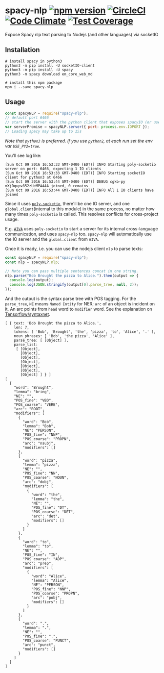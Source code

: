 # spacy-nlp [![npm version](https://badge.fury.io/js/spacy-nlp.svg)](https://badge.fury.io/js/spacy-nlp) [![CircleCI](https://circleci.com/gh/kengz/spacy-nlp.svg?style=shield)](https://circleci.com/gh/kengz/spacy-nlp) [![Code Climate](https://codeclimate.com/github/kengz/spacy-nlp/badges/gpa.svg)](https://codeclimate.com/github/kengz/spacy-nlp) [![Test Coverage](https://codeclimate.com/github/kengz/spacy-nlp/badges/coverage.svg)](https://codeclimate.com/github/kengz/spacy-nlp/coverage)

Expose Spacy nlp text parsing to Nodejs (and other languages) via socketIO

## Installation

```shell
# install spacy in python3
python3 -m pip install -U socketIO-client
python3 -m pip install -U spacy
python3 -m spacy download en_core_web_md

# install this npm package
npm i --save spacy-nlp
```

## Usage

```js
const spacyNLP = require("spacy-nlp");
// default port 6466
// start the server with the python client that exposes spacyIO (or use an existing socketIO server at IOPORT)
var serverPromise = spacyNLP.server({ port: process.env.IOPORT });
// Loading spacy may take up to 15s
```

_Note that `python3` is preferred. If you use `python2`, at each run set the env var `USE_PY2=true`._

You'll see log like:

```shell
[Sun Oct 09 2016 16:53:33 GMT-0400 (EDT)] INFO Starting poly-socketio server on port: 6466, expecting 1 IO clients
[Sun Oct 09 2016 16:53:33 GMT-0400 (EDT)] INFO Starting socketIO client for python3 at 6466
[Sun Oct 09 2016 16:53:44 GMT-0400 (EDT)] DEBUG cgkb-py mXjDqupv852zUeMPAAAA joined, 0 remains
[Sun Oct 09 2016 16:53:44 GMT-0400 (EDT)] INFO All 1 IO clients have joined
```

Since it uses [`poly-socketio`](https://github.com/kengz/poly-socketio), there'll be one IO server, and one `global.client`(internal to this module) in the same process, no matter how many times `poly-socketio` is called. This resolves conflicts for cross-project usage.

E.g. [`AIVA`](https://github.com/kengz/aiva) uses `poly-socketio` to start a server for its internal cross-language communication, and uses `spacy-nlp` too. `spacy-nlp` will automatically use the IO server and the `global.client` from `AIVA`.

Once it is ready, i.e. you can use the nodejs client `nlp` to parse texts:

```js
const spacyNLP = require("spacy-nlp");
const nlp = spacyNLP.nlp;

// Note you can pass multiple sentences concat in one string.
nlp.parse("Bob Brought the pizza to Alice.").then(output => {
  console.log(output);
  console.log(JSON.stringify(output[0].parse_tree, null, 2));
});
```

And the output is the syntax parse tree with POS tagging. For the `parse_tree`, `NE` means `Named Entity` for NER; `arc` of an object is incident on it. An arc points from `head` word to `modifier` word. See the explanation on [Tensorflow/syntaxnet](https://github.com/tensorflow/models/tree/master/syntaxnet#dependency-parsing-transition-based-parsing).

```shell
[ { text: 'Bob Brought the pizza to Alice.',
    len: 7,
    tokens: [ 'Bob', 'Brought', 'the', 'pizza', 'to', 'Alice', '.' ],
    noun_phrases: [ 'Bob', 'the pizza', 'Alice' ],
    parse_tree: [ [Object] ],
    parse_list:
     [ [Object],
       [Object],
       [Object],
       [Object],
       [Object],
       [Object],
       [Object] ] } ]
[
  {
    "word": "Brought",
    "lemma": "bring",
    "NE": "",
    "POS_fine": "VBD",
    "POS_coarse": "VERB",
    "arc": "ROOT",
    "modifiers": [
      {
        "word": "Bob",
        "lemma": "Bob",
        "NE": "PERSON",
        "POS_fine": "NNP",
        "POS_coarse": "PROPN",
        "arc": "nsubj",
        "modifiers": []
      },
      {
        "word": "pizza",
        "lemma": "pizza",
        "NE": "",
        "POS_fine": "NN",
        "POS_coarse": "NOUN",
        "arc": "dobj",
        "modifiers": [
          {
            "word": "the",
            "lemma": "the",
            "NE": "",
            "POS_fine": "DT",
            "POS_coarse": "DET",
            "arc": "det",
            "modifiers": []
          }
        ]
      },
      {
        "word": "to",
        "lemma": "to",
        "NE": "",
        "POS_fine": "IN",
        "POS_coarse": "ADP",
        "arc": "prep",
        "modifiers": [
          {
            "word": "Alice",
            "lemma": "Alice",
            "NE": "PERSON",
            "POS_fine": "NNP",
            "POS_coarse": "PROPN",
            "arc": "pobj",
            "modifiers": []
          }
        ]
      },
      {
        "word": ".",
        "lemma": ".",
        "NE": "",
        "POS_fine": ".",
        "POS_coarse": "PUNCT",
        "arc": "punct",
        "modifiers": []
      }
    ]
  }
]
```
